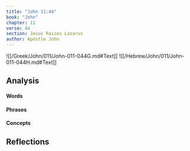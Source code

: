 ```yaml
---
title: "John 11:44"
book: "John"
chapter: 11
verse: 44
section: Jesus Raises Lazarus
author: Apostle John
---
```

![[/Greek/John/011/John-011-044G.md#Text]]
![[/Hebrew/John/011/John-011-044H.md#Text]]

## Analysis

#### Words

#### Phrases

#### Concepts

## Reflections

